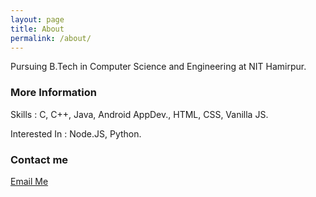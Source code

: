 ```yaml
---
layout: page
title: About
permalink: /about/
---
```


Pursuing B.Tech in Computer Science and Engineering at NIT Hamirpur.

### More Information

Skills : C, C++, Java, Android AppDev., HTML, CSS, Vanilla JS.

Interested In : Node.JS, Python.

### Contact me

[Email Me](mailto:aadityaaaaroraa@gmail.com)
